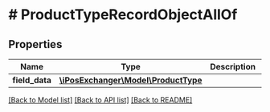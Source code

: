 # # ProductTypeRecordObjectAllOf

## Properties

Name | Type | Description | Notes
------------ | ------------- | ------------- | -------------
**field_data** | [**\iPosExchanger\Model\ProductType**](ProductType.md) |  | [optional]

[[Back to Model list]](../../README.md#models) [[Back to API list]](../../README.md#endpoints) [[Back to README]](../../README.md)
